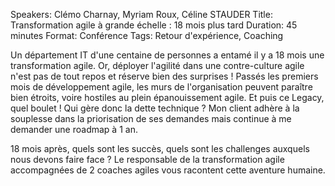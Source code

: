 Speakers: Clémo Charnay, Myriam Roux, Céline STAUDER
Title: Transformation agile à grande échelle : 18 mois plus tard
Duration: 45 minutes
Format: Conférence
Tags: Retour d'expérience, Coaching

Un département IT d'une centaine de personnes a entamé il y a 18 mois une transformation agile. Or, déployer l'agilité dans une contre-culture agile n'est pas de tout repos et réserve bien des surprises !
Passés les premiers mois de développement agile, les murs de l'organisation peuvent paraître bien étroits, voire hostiles au plein épanouissement agile.
Et puis ce Legacy, quel boulet !
Qui gère donc la dette technique ?
Mon client adhère à la souplesse dans la priorisation  de ses demandes mais continue à me demander une roadmap à 1 an.

18 mois après, quels sont les succès, quels sont les challenges auxquels nous devons faire face ?
Le responsable de la transformation agile accompagnées de 2 coaches agiles vous racontent cette aventure humaine.
